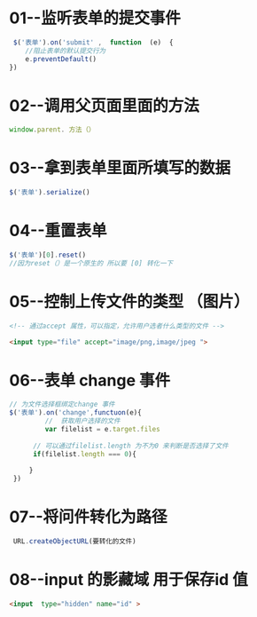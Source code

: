 # 01--监听表单的提交事件

```js
 $('表单').on('submit' ,  function  (e)  {
    //阻止表单的默认提交行为
    e.preventDefault()
})
```

# 02--调用父页面里面的方法

```js
window.parent. 方法（）
```

# 03--拿到表单里面所填写的数据

```js
$('表单').serialize()
```

# 04--重置表单

```js
$('表单')[0].reset()
//因为reset（）是一个原生的 所以要 [0] 转化一下
```

# 05--控制上传文件的类型 （图片）

```html
<!-- 通过accept 属性，可以指定，允许用户选者什么类型的文件 -->

<input type="file" accept="image/png,image/jpeg ">
```

# 06--表单  change 事件

```js
// 为文件选择框绑定change 事件 
$('表单').on('change',functuon(e){
         //  获取用户选择的文件
         var filelist = e.target.files
           
      // 可以通过filelist.length 为不为0 来判断是否选择了文件
      if(filelist.length === 0){
    
     }
 })
```

# 07--将问件转化为路径

```js
 URL.createObjectURL(要转化的文件)
```

# 08--input   的影藏域  用于保存id 值

```html
<input  type="hidden" name="id" >
```



  

